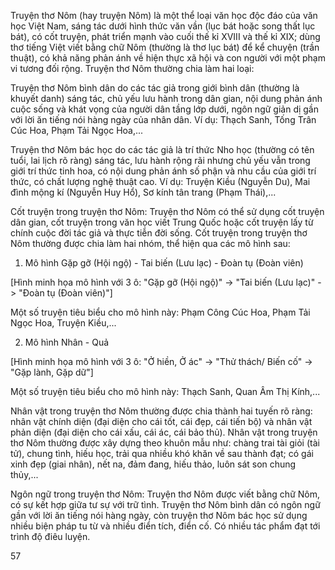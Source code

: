 Truyện thơ Nôm (hay truyện Nôm) là một thể loại văn học độc đáo của văn học Việt Nam, sáng tác dưới hình thức văn vần (lục bát hoặc song thất lục bát), có cốt truyện, phát triển mạnh vào cuối thế kỉ XVIII và thế kỉ XIX; dùng thơ tiếng Việt viết bằng chữ Nôm (thường là thơ lục bát) để kể chuyện (trần thuật), có khả năng phản ánh về hiện thực xã hội và con người với một phạm vi tương đối rộng. Truyện thơ Nôm thường chia làm hai loại:

Truyện thơ Nôm bình dân do các tác giả trong giới bình dân (thường là khuyết danh) sáng tác, chủ yếu lưu hành trong dân gian, nội dung phản ánh cuộc sống và khát vọng của người dân tầng lớp dưới, ngôn ngữ giản dị gần với lời ăn tiếng nói hàng ngày của nhân dân. Ví dụ: Thạch Sanh, Tống Trân Cúc Hoa, Phạm Tải Ngọc Hoa,...

Truyện thơ Nôm bác học do các tác giả là trí thức Nho học (thường có tên tuổi, lai lịch rõ ràng) sáng tác, lưu hành rộng rãi nhưng chủ yếu vẫn trong giới trí thức tinh hoa, có nội dung phản ánh số phận và nhu cầu của giới trí thức, có chất lượng nghệ thuật cao. Ví dụ: Truyện Kiều (Nguyễn Du), Mai đình mộng kí (Nguyễn Huy Hổ), Sơ kính tân trang (Phạm Thái),...

Cốt truyện trong truyện thơ Nôm: Truyện thơ Nôm có thể sử dụng cốt truyện dân gian, cốt truyện trong văn học viết Trung Quốc hoặc cốt truyện lấy từ chính cuộc đời tác giả và thực tiễn đời sống. Cốt truyện trong truyện thơ Nôm thường được chia làm hai nhóm, thể hiện qua các mô hình sau:

1. Mô hình Gặp gỡ (Hội ngộ) - Tai biến (Lưu lạc) - Đoàn tụ (Đoàn viên)

[Hình minh họa mô hình với 3 ô: "Gặp gỡ (Hội ngộ)" -> "Tai biến (Lưu lạc)" -> "Đoàn tụ (Đoàn viên)"]

Một số truyện tiêu biểu cho mô hình này: Phạm Công Cúc Hoa, Phạm Tải Ngọc Hoa, Truyện Kiều,...

2. Mô hình Nhân - Quả

[Hình minh họa mô hình với 3 ô: "Ở hiền, Ở ác" -> "Thử thách/ Biến cố" -> "Gặp lành, Gặp dữ"]

Một số truyện tiêu biểu cho mô hình này: Thạch Sanh, Quan Âm Thị Kính,...

Nhân vật trong truyện thơ Nôm thường được chia thành hai tuyến rõ ràng: nhân vật chính diện (đại diện cho cái tốt, cái đẹp, cái tiến bộ) và nhân vật phản diện (đại diện cho cái xấu, cái ác, cái bảo thủ). Nhân vật trong truyện thơ Nôm thường được xây dựng theo khuôn mẫu như: chàng trai tài giỏi (tài tử), chung tình, hiếu học, trải qua nhiều khó khăn về sau thành đạt; có gái xinh đẹp (giai nhân), nết na, đảm đang, hiếu thảo, luôn sát son chung thủy,...

Ngôn ngữ trong truyện thơ Nôm: Truyện thơ Nôm được viết bằng chữ Nôm, có sự kết hợp giữa tư sự với trữ tình. Truyện thơ Nôm bình dân có ngôn ngữ gần với lời ăn tiếng nói hàng ngày, còn truyện thơ Nôm bác học sử dụng nhiều biện pháp tu từ và nhiều điển tích, điển cố. Có nhiều tác phẩm đạt tới trình độ điêu luyện.

57